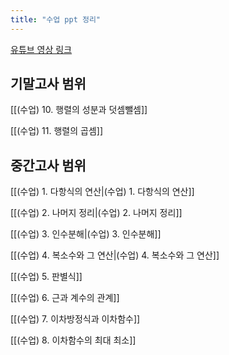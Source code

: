```yaml
---
title: "수업 ppt 정리"
---
```


<a href="https://www.youtube.com/playlist?list=PLZbiDKYSrfMAQX4CsuOI1cudbyMpheSH-">유튜브 영상 링크</a>

## 기말고사 범위

[[(수업) 10. 행렬의 성분과 덧셈뺄셈]]


[[(수업) 11. 행렬의 곱셈]]





## 중간고사 범위

[[(수업) 1. 다항식의 연산|(수업) 1. 다항식의 연산]]


[[(수업) 2. 나머지 정리|(수업) 2. 나머지 정리]]


[[(수업) 3. 인수분해|(수업) 3. 인수분해]]


[[(수업) 4. 복소수와 그 연산|(수업) 4. 복소수와 그 연산]]


[[(수업) 5. 판별식]]


[[(수업) 6. 근과 계수의 관계]]


[[(수업) 7. 이차방정식과 이차함수]]


[[(수업) 8. 이차함수의 최대 최소]]

